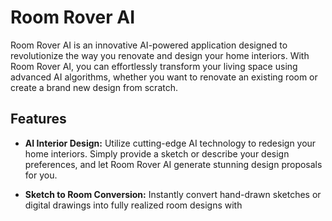# Room Rover AI

Room Rover AI is an innovative AI-powered application designed to revolutionize the way you renovate and design your home interiors. With Room Rover AI, you can effortlessly transform your living space using advanced AI algorithms, whether you want to renovate an existing room or create a brand new design from scratch.

## Features

- **AI Interior Design:** Utilize cutting-edge AI technology to redesign your home interiors. Simply provide a sketch or describe your design preferences, and let Room Rover AI generate stunning design proposals for you.

- **Sketch to Room Conversion:** Instantly convert hand-drawn sketches or digital drawings into fully realized room designs with 
